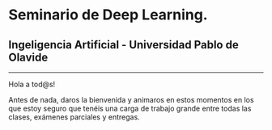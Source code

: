# Seminario de Deep Learning.
## Ingeligencia Artificial - Universidad Pablo de Olavide
---
Hola a tod@s!

Antes de nada, daros la bienvenida y animaros en estos momentos en los que estoy seguro que tenéis una carga de trabajo grande entre todas las clases, exámenes parciales y entregas.
